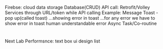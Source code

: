 Firebse: cloud data storage 
Database(CRUD)
API call: Retrofit/Volley
Services through URL/token while API calling
Example: Message Toast - pop up(called toast) ...showing error in toast ...for any error we have to show error in toast human understandable error 
Async Task/Co-routine  
#
Next Lab Performsnce:
text box
ui design 
list 
